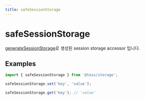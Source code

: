 ```yaml
---
title: safeSessionStorage
---
```


# safeSessionStorage

[generateSessionStorage](https://slash.page/ko/libraries/common/storage/src/generateSessionStorage.i18n)로 생성된 session storage accessor 입니다.

## Examples

```typescript
import { safeSessionStorage } from '@toss/storage';

safeSessionStorage.set('key', 'value');

safeSessionStorage.get('key'); // 'value'
```
